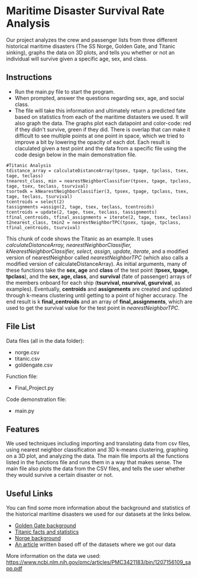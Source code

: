 # Maritime Disaster Survival Rate Analysis

Our project analyzes the crew and passenger lists from three different historical maritime disasters (The SS Norge, Golden Gate, and Titanic sinking), graphs the data on 3D plots, and tells you whether or not an individual will survive given a specific age, sex, and class.

## Instructions

- Run the main.py file to start the program. 
- When prompted, answer the questions regarding sex, age, and social class. 
- The file will take this information and ultimately return a predicted fate based on statistics from each of the maritime distasters we used. It will also graph the data. The graphs plot each datapoint and color-code: red if they didn't survive, green if they did. There is overlap that can make it difficult to see multiple points at one point in space, which we tried to improve a bit by lowering the opacity of each dot.
Each result is claculated given a test point and the data from a specific file using the code design below in the main demonstration file.
```
#Titanic Analysis 
tdistance_array = calculateDistanceArray(tpsex, tpage, tpclass, tsex, tage, teclass)
tnearest_class, min = nearestNeighborClassifier(tpsex, tpage, tpclass, tage, tsex, teclass, tsurvival)
tsortedk = kNearestNeighborClassifier(3, tpsex, tpage, tpclass, tsex, tage, teclass, tsurvival)
tcentroids = select(2)
tassignments =assign(2, tage, tsex, teclass, tcentroids)
tcentroids = update(2, tage, tsex, teclass, tassignments)
tfinal_centroids, tfinal_assignments = iterate(2, tage, tsex, teclass)
t2nearest_class, tmin2 = nearestNeighborTPC(tpsex, tpage, tpclass, tfinal_centroids, tsurvival)
```
This chunk of code shows the Titanic as an example. It uses *calculateDistanceArray, nearestNeighborClassifier, kNearestNeighborClassifier, select, assign, update, iterate*, and a modified version of nearestNeighbor called *nearestNeighborTPC* (which also calls a modified version of calculateDistanceArray). As initial arguments, many of these functions take the **sex, age** and **class** of the test point (**tpsex, tpage, tpclass**), and the **sex, age, class**, and **survival** (fate of passenger) arrays of the members onboard for each ship (**tsurvival, nsurvival, gsurvival**, as examples). Eventually, **centroids** and **assignments** are created and updated through k-means clustering until getting to a point of higher accuracy. The end result is k **final_centroids** and an array of **final_assignments**, which are used to get the survival value for the test point in *nearestNeighborTPC*. 

## File List
Data files (all in the data folder):
- norge.csv
- titanic.csv
- goldengate.csv

Function file:
- Final_Project.py

Code demonstration file:
- main.py

## Features
We used techniques including importing and translating data from csv files, using nearest neighbor classification and 3D k-means clustering, graphing on a 3D plot, and analyzing the data. The main file imports all the functions listed in the functions file and runs them in a way that makes sense. The main file also plots the data from the CSV files, and tells the user whether they would survive a certain disaster or not.
## Useful Links
You can find some more information about the background and statistics of the historical maritime disasters we used for our datasets at the links below.

- [Golden Gate background](http://www.aquaticsportsadventures.com/Articles/Misc/SSGoldenGate/SSGoldenGate.html)
- [Titanic facts and statistics](https://www.ultimatetitanic.com/facts-statistics/)
- [Norge background](http://www.norwayheritage.com/articles/templates/great-disasters.asp?articleid=119&zoneid=1)
- [An article](https://www.ncbi.nlm.nih.gov/pmc/articles/PMC3421183/) written based off of the datasets where we got our data

More information on the data we used: https://www.ncbi.nlm.nih.gov/pmc/articles/PMC3421183/bin/1207156109_sapp.pdf


